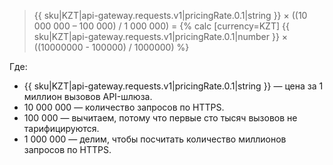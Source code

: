 > {{ sku|KZT|api-gateway.requests.v1|pricingRate.0.1|string }} × ((10 000 000 – 100 000) / 1 000 000) = {% calc [currency=KZT] {{ sku|KZT|api-gateway.requests.v1|pricingRate.0.1|number }} × ((10000000 - 100000) / 1000000) %}

Где:

* {{ sku|KZT|api-gateway.requests.v1|pricingRate.0.1|string }} — цена за 1 миллион вызовов API-шлюза.
* 10 000 000 — количество запросов по HTTPS.
* 100 000 — вычитаем, потому что первые сто тысяч вызовов не тарифицируются.
* 1 000 000 — делим, чтобы посчитать количество миллионов запросов по HTTPS.
